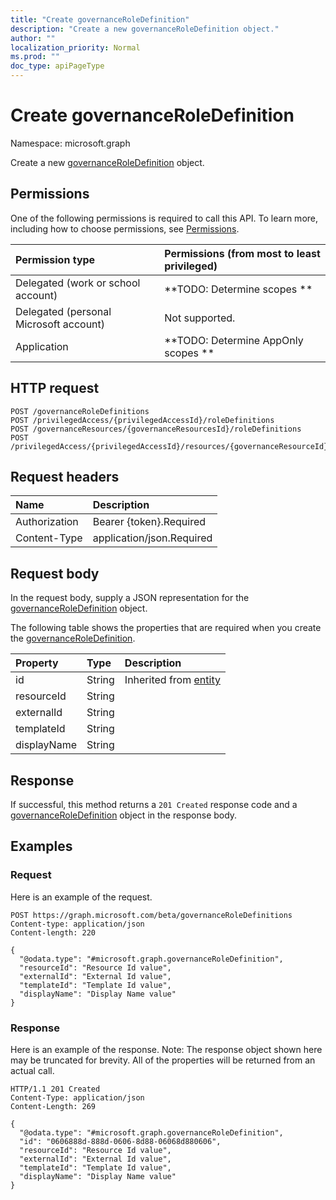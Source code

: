 ```yaml
---
title: "Create governanceRoleDefinition"
description: "Create a new governanceRoleDefinition object."
author: ""
localization_priority: Normal
ms.prod: ""
doc_type: apiPageType
---
```


# Create governanceRoleDefinition

Namespace: microsoft.graph

Create a new [governanceRoleDefinition](../resources/governanceroledefinition.md) object.

## Permissions
One of the following permissions is required to call this API. To learn more, including how to choose permissions, see [Permissions](/concepts/permissions-reference.md).

|Permission type|Permissions (from most to least privileged)|
|:---|:---|
|Delegated (work or school account)|**TODO: Determine scopes **|
|Delegated (personal Microsoft account)|Not supported.|
|Application|**TODO: Determine AppOnly scopes **|

## HTTP request
<!-- {
  "blockType": "ignored"
}
-->
``` http
POST /governanceRoleDefinitions
POST /privilegedAccess/{privilegedAccessId}/roleDefinitions
POST /governanceResources/{governanceResourcesId}/roleDefinitions
POST /privilegedAccess/{privilegedAccessId}/resources/{governanceResourceId}/roleDefinitions
```

## Request headers
|Name|Description|
|:---|:---|
|Authorization|Bearer {token}.Required|
|Content-Type|application/json.Required|

## Request body
In the request body, supply a JSON representation for the [governanceRoleDefinition](../resources/governanceroledefinition.md) object.

The following table shows the properties that are required when you create the [governanceRoleDefinition](../resources/governanceroledefinition.md).

|Property|Type|Description|
|:---|:---|:---|
|id|String| Inherited from [entity](../resources/entity.md)|
|resourceId|String||
|externalId|String||
|templateId|String||
|displayName|String||



## Response
If successful, this method returns a `201 Created` response code and a [governanceRoleDefinition](../resources/governanceroledefinition.md) object in the response body.

## Examples

### Request
Here is an example of the request.
<!-- {
  "blockType": "request",
  "name": "create_governanceroledefinition_from_governanceroledefinitions"
}
-->
``` http
POST https://graph.microsoft.com/beta/governanceRoleDefinitions
Content-type: application/json
Content-length: 220

{
  "@odata.type": "#microsoft.graph.governanceRoleDefinition",
  "resourceId": "Resource Id value",
  "externalId": "External Id value",
  "templateId": "Template Id value",
  "displayName": "Display Name value"
}
```

### Response
Here is an example of the response. Note: The response object shown here may be truncated for brevity. All of the properties will be returned from an actual call.
<!-- {
  "blockType": "response",
  "truncated": true,
  "@odata.type": "microsoft.graph.governanceroledefinition"
}
-->
``` http
HTTP/1.1 201 Created
Content-Type: application/json
Content-Length: 269

{
  "@odata.type": "#microsoft.graph.governanceRoleDefinition",
  "id": "0606888d-888d-0606-8d88-06068d880606",
  "resourceId": "Resource Id value",
  "externalId": "External Id value",
  "templateId": "Template Id value",
  "displayName": "Display Name value"
}
```

